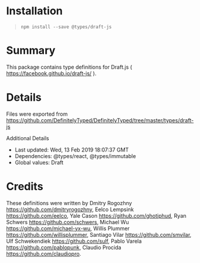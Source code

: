 # Installation
> `npm install --save @types/draft-js`

# Summary
This package contains type definitions for Draft.js ( https://facebook.github.io/draft-js/ ).

# Details
Files were exported from https://github.com/DefinitelyTyped/DefinitelyTyped/tree/master/types/draft-js

Additional Details
 * Last updated: Wed, 13 Feb 2019 18:07:37 GMT
 * Dependencies: @types/react, @types/immutable
 * Global values: Draft

# Credits
These definitions were written by Dmitry Rogozhny <https://github.com/dmitryrogozhny>, Eelco Lempsink <https://github.com/eelco>, Yale Cason <https://github.com/ghotiphud>, Ryan Schwers <https://github.com/schwers>, Michael Wu <https://github.com/michael-yx-wu>, Willis Plummer <https://github.com/willisplummer>, Santiago Vilar <https://github.com/smvilar>, Ulf Schwekendiek <https://github.com/sulf>, Pablo Varela <https://github.com/pablopunk>, Claudio Procida <https://github.com/claudiopro>.
